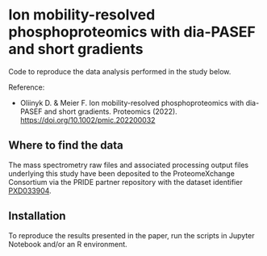 # Ion mobility-resolved phosphoproteomics with dia-PASEF and short gradients

Code to reproduce the data analysis performed in the study below.

Reference:
- Oliinyk D. & Meier F. Ion mobility-resolved phosphoproteomics with dia-PASEF and short gradients. Proteomics (2022). https://doi.org/10.1002/pmic.202200032


## Where to find the data

The mass spectrometry raw files and associated processing output files underlying this study have been deposited to the ProteomeXchange Consortium via the PRIDE partner repository with the dataset identifier [PXD033904](http://proteomecentral.proteomexchange.org/cgi/GetDataset?ID=PXD033904). 


## Installation 

To reproduce the results presented in the paper, run the scripts in Jupyter Notebook and/or an R environment.

